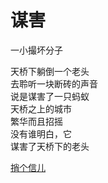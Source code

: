 # 谋害
一小撮坏分子

天桥下躺倒一个老头\
去聆听一块断砖的声音\
说是谋害了一只蚂蚁\
天桥之上的城市\
繁华而且招摇\
没有谁明白，它\
谋害了天桥下的老头


[捎个信儿](72de5c1b27e44ea49e313e510a9d78dd.md)

